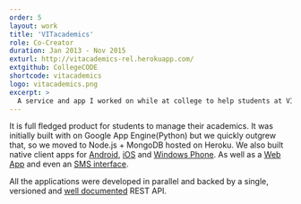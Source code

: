 ```yaml
---
order: 5
layout: work
title: 'VITacademics'
role: Co-Creator
duration: Jan 2013 - Nov 2015
exturl: http://vitacademics-rel.herokuapp.com/
extgithub: CollegeCODE
shortcode: vitacademics
logo: vitacademics.png
excerpt: >
  A service and app I worked on while at college to help students at VIT University keep track of their attendance and academics
---
```

It is full fledged product for students to manage their academics. It was initially built with on Google App Engine(Python) but we quickly outgrew that, so we moved to Node.js + MongoDB hosted on Heroku. We also built native client apps for [Android](https://play.google.com/store/apps/details?id=com.karthikb351.vitinfo2&hl=en), [iOS](https://itunes.apple.com/in/app/vitacademics/id727796987?mt=8) and [Windows Phone](http://www.windowsphone.com/en-us/store/app/vitacademics-8-1/d6a9e028-4cc2-46ea-9f1b-84c02f4ae408). As well as a [Web App](https://vitacademics-web.herokuapp.com/) and even an [SMS interface](http://vitacademics-rel.herokuapp.com/api/txtweb).

All the applications were developed in parallel and backed by a single, versioned and [well documented](https://github.com/aneesh-neelam/VITacademics/wiki/JSON-API) REST API.
